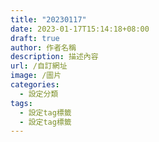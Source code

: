 ```yaml
---
title: "20230117"
date: 2023-01-17T15:14:18+08:00
draft: true 
author: 作者名稱
description: 描述內容
url: /自訂網址
image: /圖片
categories:
  - 設定分類
tags:
  - 設定tag標籤
  - 設定tag標籤
---
```

